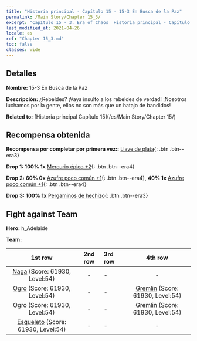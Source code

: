 ```yaml
---
title: "Historia principal - Capítulo 15 - 15-3 En Busca de la Paz"
permalink: /Main Story/Chapter 15_3/
excerpt: "Capítulo 15 - 3. Era of Chaos  Historia principal - Capítulo 15_3. 15-3 En Busca de la Paz"
last_modified_at: 2021-04-26
locale: es
ref: "Chapter 15_3.md"
toc: false
classes: wide
---
```


## Detalles

 **Nombre:** 15-3 En Busca de la Paz

 **Descripción:** ¿Rebeldes? ¡Vaya insulto a los rebeldes de verdad! ¡Nosotros luchamos por la gente, ellos no son más que un hatajo de bandidos!

 **Related to:** [Historia principal Capítulo 15](/es/Main Story/Chapter 15/)

## Recompensa obtenida

 **Recompensa por completar por primera vez::** [Llave de plata](/ItemsES/con_693/){: .btn .btn--era3}

 **Drop 1:** **100% 1x** [Mercurio épico +2](/ItemsES/mat_49/){: .btn .btn--era4}

 **Drop 2:** **60% 0x** [Azufre poco común +1](/ItemsES/mat_43/){: .btn .btn--era4}, **40% 1x** [Azufre poco común +1](/ItemsES/mat_43/){: .btn .btn--era4}

 **Drop 3:** **100% 1x** [Pergaminos de hechizo](/ItemsES/con_694/){: .btn .btn--era3}


## Fight against Team
 **Hero:** h_Adelaide

 **Team:**


  | 1st row | 2nd row | 3rd row | 4th row |
  |:----:|:----:|:----|:----:|
  | [Naga](/es/units/Naga/) (Score: 61930, Level:54)  | - | - | - |
  | [Ogro](/es/units/Ogre/) (Score: 61930, Level:54)  | - | - | [Gremlin](/es/units/Gremlin/) (Score: 61930, Level:54)  |
  | [Ogro](/es/units/Ogre/) (Score: 61930, Level:54)  | - | - | [Gremlin](/es/units/Gremlin/) (Score: 61930, Level:54)  |
  | [Esqueleto](/es/units/Skeleton/) (Score: 61930, Level:54)  | - | - | - |


